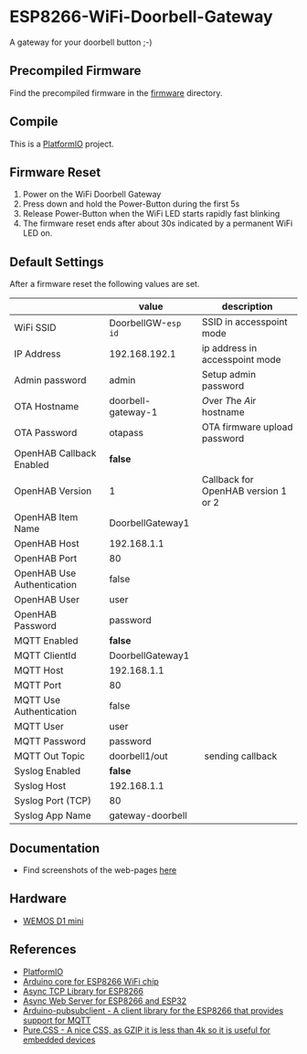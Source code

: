 # ESP8266-WiFi-Doorbell-Gateway
A gateway for your doorbell button ;-)

## Precompiled Firmware
Find the precompiled firmware in the [firmware](https://github.com/thorsten-l/ESP8266-WiFi-Doorbell-Gateway/tree/master/firmware) directory.

## Compile
This is a [PlatformIO](https://platformio.org/) project.

## Firmware Reset
1. Power on the WiFi Doorbell Gateway
2. Press down and hold the Power-Button during the first 5s
3. Release Power-Button when the WiFi LED starts rapidly fast blinking
4. The firmware reset ends after about 30s indicated by a permanent WiFi LED on.

## Default Settings
After a firmware reset the following values are set.

|    | value | description |
|----|-------|-------------|
| WiFi SSID | DoorbellGW-`esp id` | SSID in accesspoint mode |
| IP Address | 192.168.192.1 | ip address in accesspoint mode |
| Admin password | admin | Setup admin password |
| OTA Hostname | doorbell-gateway-1 | *O*ver *T*he *A*ir hostname |
| OTA Password | otapass | OTA firmware upload password |
| OpenHAB Callback Enabled | **false** | |
| OpenHAB Version | 1 | Callback for OpenHAB version 1 or 2 |
| OpenHAB Item Name | DoorbellGateway1 | |
| OpenHAB Host | 192.168.1.1 | |
| OpenHAB Port | 80 | |
| OpenHAB Use Authentication | false | |
| OpenHAB User | user |  |
| OpenHAB Password | password | |
| MQTT Enabled | **false** |  |
| MQTT ClientId | DoorbellGateway1 |  |
| MQTT Host | 192.168.1.1 | |
| MQTT Port | 80 | |
| MQTT Use Authentication | false | |
| MQTT User | user |  |
| MQTT Password | password | |
| MQTT Out Topic | doorbell1/out | sending callback |
| Syslog Enabled | **false** |  |
| Syslog Host | 192.168.1.1 | |
| Syslog Port (TCP) | 80 | |
| Syslog App Name | gateway-doorbell |  |

## Documentation
- Find screenshots of the web-pages [here](https://github.com/thorsten-l/ESP8266-WiFi-Doorbell-Gateway/tree/master/docs)

## Hardware
- [WEMOS D1 mini](https://wiki.wemos.cc/products:d1:d1_mini)

## References
- [PlatformIO](https://platformio.org/)
- [Arduino core for ESP8266 WiFi chip](https://github.com/esp8266/Arduino)
- [Async TCP Library for ESP8266](https://github.com/me-no-dev/ESPAsyncTCP)
- [Async Web Server for ESP8266 and ESP32](https://github.com/me-no-dev/ESPAsyncWebServer)
- [Arduino-pubsubclient - A client library for the ESP8266 that provides support for MQTT](https://github.com/heman4t/Arduino-pubsubclient)
- [Pure.CSS - A nice CSS, as GZIP it is less than 4k so it is useful for embedded devices](https://purecss.io/)
